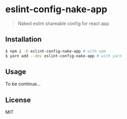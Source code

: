 # eslint-config-nake-app

> Naked eslint shareable config for react app

## Installation

```bash
$ npm i -D eslint-config-nake-app # with npm
$ yarn add --dev eslint-config-nake-app # with yarn
```

## Usage

To be continue...

## License

MIT
